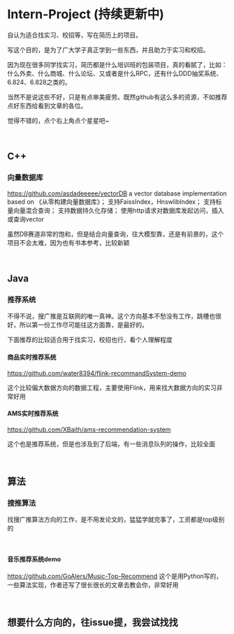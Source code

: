 # Intern-Project (持续更新中)
自认为适合找实习、校招等，写在简历上的项目。

写这个目的，是为了广大学子真正学到一些东西，并且助力于实习和校招。

因为现在很多同学找实习，简历都是什么培训班的包装项目，真的看腻了，比如：什么外卖、什么商城、什么论坛、又或者是什么RPC，还有什么DDD抽奖系统、6.824、6.828之类的。

当然不是说这些不好，只是有点审美疲劳。既然github有这么多的资源，不如推荐点好东西给看到文章的各位。

觉得不错的，点个右上角点个星星吧~

&nbsp;&nbsp;&nbsp;&nbsp;&nbsp;
## C++
### 向量数据库
https://github.com/asdadeeeee/vectorDB
a vector database implementation based on 《从零构建向量数据库》；
支持FaissIndex，HnswlibIndex； 支持标量向量混合查询； 支持数据持久化存储； 使用http请求对数据库发起访问，插入或查询vector

虽然DB赛道非常的饱和，但是结合向量查询，往大模型靠，还是有前景的，这个项目不会太难，因为也有书本参考，比较新颖

&nbsp;&nbsp;&nbsp;&nbsp;&nbsp;
## Java

### 推荐系统

不得不说，搜广推是互联网的唯一真神。这个方向基本不愁没有工作，跳槽也很好，所以第一份工作尽可能往这方面靠，是最好的。

下面推荐的比较适合用于找实习，校招也行，看个人理解程度

#### 商品实时推荐系统
https://github.com/water8394/flink-recommandSystem-demo


这个比较偏大数据方向的数据工程，主要使用Flink，用来找大数据方向的实习非常好用


#### AMS实时推荐系统
https://github.com/XBaith/ams-recommendation-system 


这个也是推荐系统，但是也涉及到了后端，有一些消息队列的操作，比较全面

&nbsp;&nbsp;&nbsp;&nbsp;&nbsp;
## 算法
### 搜推算法
找搜广推算法方向的工作，是不用发论文的，猛猛学就完事了，工资都是top级别的


&nbsp;&nbsp;&nbsp;&nbsp;&nbsp;
#### 音乐推荐系统demo
https://github.com/GoAlers/Music-Top-Recommend
这个是用Python写的，一些算法实现，作者还写了很长很长的文章去教会你，非常好用







&nbsp;&nbsp;&nbsp;&nbsp;&nbsp;
## 想要什么方向的，往issue提，我尝试找找





